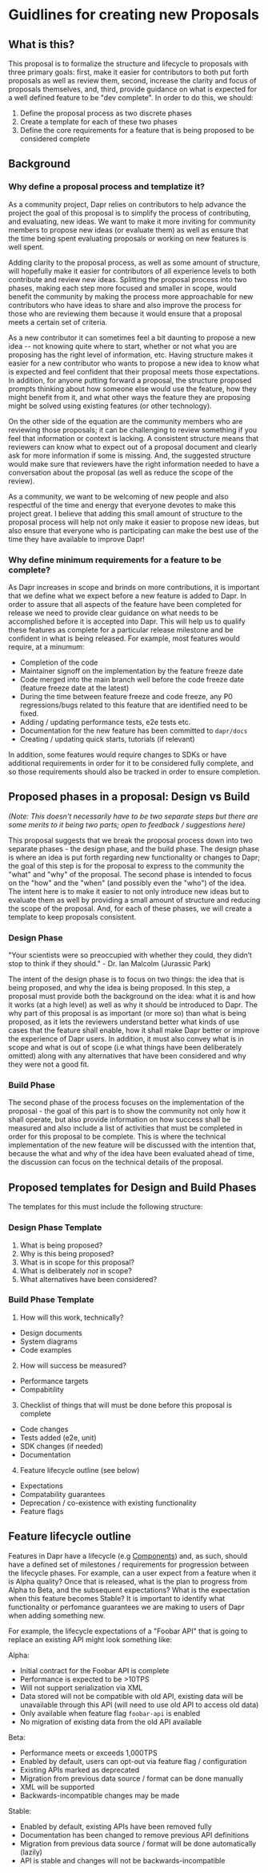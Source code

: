 # Guidlines for creating new Proposals

## What is this?

This proposal is to formalize the structure and lifecycle to proposals with three primary goals: first, make it easier for contributors to both put forth proposals as well as review them, second, increase the clarity and focus of proposals themselves, and, third, provide guidance on what is expected for a well defined feature to be "dev complete". In order to do this, we should:

1. Define the proposal process as two discrete phases 
2. Create a template for each of these two phases
3. Define the core requirements for a feature that is being proposed to be considered complete

## Background

### Why define a proposal process and templatize it?
 
As a community project, Dapr relies on contributors to help advance the project the goal of this proposal is to simplify the process of contributing, and evaluating, new ideas. We want to make it more inviting for community members to propose new ideas (or evaluate them) as well as ensure that the time being spent evaluating proposals or working on new features is well spent.

Adding clarity to the proposal process, as well as some amount of structure, will hopefully make it easier for contributors of all experience levels to both contribute and review new ideas. Splitting the proposal process into two phases, making each step more focused and smaller in scope, would benefit the community by making the process more approachable for new contributors who have ideas to share and also improve the process for those who are reviewing them because it would ensure that a proposal meets a certain set of criteria.

As a new contributor it can sometimes feel a bit daunting to propose a new idea -- not knowing quite where to start, whether or not what you are proposing has the right level of information, etc. Having structure makes it easier for a new contributor who wants to propose a new idea to know what is expected and feel confident that their proposal meets those expectations. In addition, for anyone putting forward a proposal, the structure proposed prompts thinking about how someone else would use the feature, how they might benefit from it, and what other ways the feature they are proposing might be solved using existing features (or other technology).  

On the other side of the equation are the community members who are reviewing those proposals; it can be challenging to review something if you feel that information or context is lacking. A consistent structure means that reviewers can know what to expect out of a proposal document and clearly ask for more information if some is missing. And, the suggested structure would make sure that reviewers have the right information needed to have a conversation about the proposal (as well as reduce the scope of the review). 

As a community, we want to be welcoming of new people and also respectful of the time and energy that everyone devotes to make this project great. I believe that adding this small amount of structure to the proposal process will help not only make it easier to propose new ideas, but also ensure that everyone who is participating can make the best use of the time they have available to improve Dapr!

### Why define minimum requirements for a feature to be complete?

As Dapr increases in scope and brinds on more contributions, it is important that we define what we expect before a new feature is added to Dapr. In order to assure that all aspects of the feature have been completed for release we need to provide clear guidance on what needs to be accomplished before it is accepted into Dapr. This will help us to qualify these features as complete for a particular release milestone and be confident in what is being released. For example, most features would require, at a minumum:

* Completion of the code
* Maintainer signoff on the implementation by the feature freeze date
* Code merged into the main branch well before the code freeze date (feature freeze date at the latest) 
* During the time between feature freeze and code freeze, any P0 regressions/bugs related to this feature that are identified need to be fixed.
* Adding / updating performance tests, e2e tests etc.
* Documentation for the new feature has been committed to `dapr/docs` 
* Creating / updating quick starts, tutorials (if relevant)

In addition, some features would require changes to SDKs or have additional requirements in order for it to be considered fully complete, and so those requirements should also be tracked in order to ensure completion.


## Proposed phases in a proposal: Design vs Build

_(Note: This doesn't necessarily have to be two separate steps but there are some merits to it being two parts; open to feedback / suggestions here)_

This proposal suggests that we break the proposal process down into two separate phases - the design phase, and the build phase. The design phase is where an idea is put forth regarding new functionality or changes to Dapr; the goal of this step is for the proposal to express to the community the "what" and "why" of the proposal. The second phase is intended to focus on the "how" and the "when" (and possibly even the "who") of the idea. The intent here is to make it easier to not only introduce new ideas but to evaluate them as well by providing a small amount of structure and reducing the scope of the proposal. And, for each of these phases, we will create a template to keep proposals consistent. 


### Design Phase

"Your scientists were so preoccupied with whether they could, they didn’t stop to think if they should." - Dr. Ian Malcolm (Jurassic Park)

The intent of the design phase is to focus on two things: the idea that is being proposed, and why the idea is being proposed. In this step, a proposal must provide both the background on the idea: what it is and how it works (at a high level) as well as  why it should be introduced to Dapr. The why part of this proposal is as important (or more so) than what is being proposed, as it lets the reviewers understand better what kinds of use cases that the feature shall enable, how it shall make Dapr better or improve the experience of Dapr users. In addition, it must also convey what is in scope and what is out of scope (i.e what things have been deliberately omitted) along with any alternatives that have been considered and why they were not a good fit.

### Build Phase

The second phase of the process focuses on the implementation of the proposal - the goal of this part is to show the community not only how it shall operate, but also provide information on how success shall be measured and also include a list of activities that must be completed in order for this proposal to be complete. This is where the technical implementation of the new feature will be discussed with the intention that, because the what and why of the idea have been evaluated ahead of time, the discussion can focus on the technical details of the proposal. 

## Proposed templates for Design and Build Phases

The templates for this must include the following structure:

### Design Phase Template

1. What is being proposed?
2. Why is this being proposed?
3. What is in scope for this proposal?
4. What is deliberately *not* in scope?
5. What alternatives have been considered?


### Build Phase Template

1. How will this work, technically?
  * Design documents
  * System diagrams
  * Code examples
2. How will success be measured?
  * Performance targets
  * Compabitility
3. Checklist of things that will must be done before this proposal is complete
  * Code changes
  * Tests added (e2e, unit)
  * SDK changes (if needed)
  * Documentation
4. Feature lifecycle outline (see below)
  * Expectations
  * Compatability guarantees
  * Deprecation / co-existence with existing functionality
  * Feature flags




## Feature lifecycle outline

Features in Dapr have a lifecycle (e.g [Components](https://docs.dapr.io/operations/components/certification-lifecycle/)) and, as such, should have a defined set of milestones / requirements for progression between the lifecycle phases. For example, can a user expect from a feature when it is Alpha quality? Once that is released, what is the plan to progress from Alpha to Beta, and the subsequent expectations? What is the expectation when this feature becomes Stable? It is important to identify what functionality or perfomance guarantees we are making to users of Dapr when adding something new.

For example, the lifecycle expectations of a "Foobar API" that is going to replace an existing API might look something like:

Alpha: 
 * Initial contract for the Foobar API is complete
 * Performance is expected to be >10TPS 
 * Will not support serialization via XML
 * Data stored will not be compatible with old API, existing data will be unavailable through this API (will need to use old API to access old data)
 * Only available when feature flag `foobar-api` is enabled 
 * No migration of existing data from the old API available
 
Beta:
 * Performance meets or exceeds 1,000TPS
 * Enabled by default, users can opt-out via feature flag / configuration 
 * Existing APIs marked as deprecated
 * Migration from previous data source / format can be done manually
 * XML will be supported
 * Backwards-incompatible changes may be made
 
 
Stable:
 * Enabled by default, existing APIs have been removed fully 
 * Documentation has been changed to remove previous API definitions
 * Migration from previous data source / format will be done automatically (lazily)
 * API is stable and changes will not be backwards-incompatible
 


